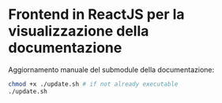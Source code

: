 # Frontend in ReactJS per la visualizzazione della documentazione
Aggiornamento manuale del submodule della documentazione:
```bash
chmod +x ./update.sh # if not already executable
./update.sh
```
